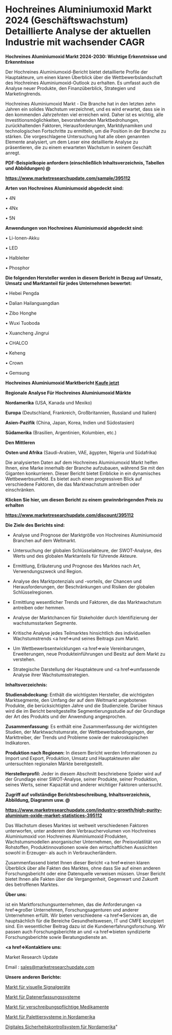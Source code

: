 # Hochreines Aluminiumoxid Markt 2024 (Geschäftswachstum) Detaillierte Analyse der aktuellen Industrie mit wachsender CAGR

<strong>Hochreines Aluminiumoxid Markt 2024-2030: Wichtige Erkenntnisse und Erkenntnisse</strong>

Der Hochreines Aluminiumoxid-Bericht bietet detaillierte Profile der Hauptakteure, um einen klaren Überblick über die Wettbewerbslandschaft des Hochreines Aluminiumoxid-Outlook zu erhalten. Es umfasst auch die Analyse neuer Produkte, den Finanzüberblick, Strategien und Marketingtrends.

Hochreines Aluminiumoxid Markt - Die Branche hat in den letzten zehn Jahren ein solides Wachstum verzeichnet, und es wird erwartet, dass sie in den kommenden Jahrzehnten viel erreichen wird. Daher ist es wichtig, alle Investitionsmöglichkeiten, bevorstehenden Marktbedrohungen, zurückhaltenden Faktoren, Herausforderungen, Marktdynamiken und technologischen Fortschritte zu ermitteln, um die Position in der Branche zu stärken. Die vorgeschlagene Untersuchung hat alle oben genannten Elemente analysiert, um dem Leser eine detaillierte Analyse zu präsentieren, die zu einem erwarteten Wachstum in seinem Geschäft anregt.



<strong><b>PDF-Beispielkopie anfordern (einschließlich Inhaltsverzeichnis, Tabellen und Abbildungen) @ </b></strong>

<strong><a href=https://www.marketresearchupdate.com/sample/395112>

<strong>https://www.marketresearchupdate.com/sample/395112</u></a></strong></strong>



<strong>Arten von Hochreines Aluminiumoxid abgedeckt sind:</strong>

• 4N

• 4Nx

• 5N



<strong>Anwendungen von Hochreines Aluminiumoxid abgedeckt sind:</strong>

• Li-Ionen-Akku

• LED

• Halbleiter

• Phosphor



<strong>Die folgenden Hersteller werden in diesem Bericht in Bezug auf Umsatz, Umsatz und Marktanteil für jedes Unternehmen bewertet:</strong>

• Hebei Pengda

• Dalian Hailanguangdian

• Zibo Honghe

• Wuxi Tuoboda

• Xuancheng Jingrui

• CHALCO

• Keheng

• Crown

• Gemsung



<strong>Hochreines Aluminiumoxid Marktbericht <a href=https://www.marketresearchupdate.com/buynow/395112>Kaufe jetzt</a></strong>



<strong>Regionale Analyse Für Hochreines Aluminiumoxid Märkte</strong>



<strong>Nordamerika</strong> (USA, Kanada und Mexiko)



<strong>Europa</strong> (Deutschland, Frankreich, Großbritannien, Russland und Italien)



<strong>Asien-Pazifik</strong> (China, Japan, Korea, Indien und Südostasien)



<strong>Südamerika</strong> (Brasilien, Argentinien, Kolumbien, etc.)



<strong>Den Mittleren</strong> 

<strong>Osten und Afrika</strong> (Saudi-Arabien, VAE, ägypten, Nigeria und Südafrika)

Die analysierten Daten auf dem Hochreines Aluminiumoxid Markt helfen Ihnen, eine Marke innerhalb der Branche aufzubauen, während Sie mit den Giganten konkurrieren. Dieser Bericht bietet Einblicke in ein dynamisches Wettbewerbsumfeld. Es bietet auch einen progressiven Blick auf verschiedene Faktoren, die das Marktwachstum antreiben oder einschränken.



<strong>Klicken Sie hier, um diesen Bericht zu einem gewinnbringenden Preis zu erhalten
</strong>

<strong><a href=https://www.marketresearchupdate.com/discount/395112>https://www.marketresearchupdate.com/discount/395112</b></u></strong></a>



<strong>Die Ziele des Berichts sind:</strong>

- Analyse und Prognose der Marktgröße von Hochreines Aluminiumoxid Branchen auf dem Weltmarkt.

- Untersuchung der globalen Schlüsselakteure, der SWOT-Analyse, des Werts und des globalen Marktanteils für führende Akteure.

- Ermittlung, Erläuterung und Prognose des Marktes nach Art, Verwendungszweck und Region.

- Analyse des Marktpotenzials und -vorteils, der Chancen und Herausforderungen, der Beschränkungen und Risiken der globalen Schlüsselregionen.

- Ermittlung wesentlicher Trends und Faktoren, die das Marktwachstum antreiben oder hemmen.

- Analyse der Marktchancen für Stakeholder durch Identifizierung der wachstumsstarken Segmente.

- Kritische Analyse jedes Teilmarktes hinsichtlich des individuellen Wachstumstrends <a href=>und</a> seines Beitrags zum Markt.

- Um Wettbewerbsentwicklungen <a href=>wie</a> Vereinbarungen, Erweiterungen, neue Produkteinführungen und Besitz auf dem Markt zu verstehen.

- Strategische Darstellung der Hauptakteure und <a href=>umfas</a>sende Analyse ihrer Wachstumsstrategien.



<strong>Inhaltsverzeichnis:</strong>



<strong>Studienabdeckung:</strong> Enthält die wichtigsten Hersteller, die wichtigsten Marktsegmente, den Umfang der auf dem Weltmarkt angebotenen Produkte, die berücksichtigten Jahre und die Studienziele. Darüber hinaus wird die im Bericht bereitgestellte Segmentierungsstudie auf der Grundlage der Art des Produkts und der Anwendung angesprochen.



<strong>Zusammenfassung:</strong> Es enthält eine Zusammenfassung der wichtigsten Studien, der Marktwachstumsrate, der Wettbewerbsbedingungen, der Markttreiber, der Trends und Probleme sowie der makroskopischen Indikatoren.



<strong>Produktion nach Regionen:</strong> In diesem Bericht werden Informationen zu Import und Export, Produktion, Umsatz und Hauptakteuren aller untersuchten regionalen Märkte bereitgestellt.



<strong>Herstellerprofil:</strong> Jeder in diesem Abschnitt beschriebene Spieler wird auf der Grundlage einer SWOT-Analyse, seiner Produkte, seiner Produktion, seines Werts, seiner Kapazität und anderer wichtiger Faktoren untersucht.



<strong><b>Zugriff auf vollständige Berichtsbeschreibung, Inhaltsverzeichnis, Abbildung, Diagramm usw. @ </b></strong>

<strong><a href=https://www.marketresearchupdate.com/industry-growth/high-purity-aluminium-oxide-market-statistices-395112>https://www.marketresearchupdate.com/industry-growth/high-purity-aluminium-oxide-market-statistices-395112</a></strong>

Das Wachstum dieses Marktes ist weltweit verschiedenen Faktoren unterworfen, unter anderem dem Verbrauchervolumen von Hochreines Aluminiumoxid von Hochreines Aluminiumoxid Produkten, Wachstumsmodellen anorganischer Unternehmen, der Preisvolatilität von Rohstoffen, Produktinnovationen sowie den wirtschaftlichen Aussichten sowohl in Erzeuger- als auch in Verbraucherländern.

Zusammenfassend bietet Ihnen dieser Bericht <a href=>einen</a> klaren Überblick über alle Fakten des Marktes, ohne dass Sie auf einen anderen Forschungsbericht oder eine Datenquelle verweisen müssen. Unser Bericht bietet Ihnen alle Fakten über die Vergangenheit, Gegenwart und Zukunft des betroffenen Marktes.



<strong>Über uns:</strong>

 ist ein Marktforschungsunternehmen, das die Anforderungen <a href=>großer</a> Unternehmen, Forschungsagenturen und anderer Unternehmen erfüllt. Wir bieten verschiedene <a href=>Services</a> an, die hauptsächlich für die Bereiche Gesundheitswesen, IT und CMFE konzipiert sind. Ein wesentlicher Beitrag dazu ist die Kundenerfahrungsforschung. Wir passen auch Forschungsberichte an und <a href=>bieten</a> syndizierte Forschungsberichte sowie Beratungsdienste an.



<strong><a href=>Kontaktiere uns:</a></strong>

Market Research Update

Email : sales@marketresearchupdate.com



<strong>Unsere anderen Berichte:</strong>

<a href=https://www.linkedin.com/pulse/visual-signaling-equipment-market-has-huge-growth-industry>Markt für visuelle Signalgeräte</a>

<a href=https://www.linkedin.com/pulse/data-acquisition-system-market-witness-huge-growth-2027>Markt für Datenerfassungssysteme</a>

<a href=https://www.linkedin.com/pulse/prescription-drugs-market-research-report-reveals>Markt für verschreibungspflichtige Medikamente</a>

<a href=https://www.linkedin.com/pulse/north-america-palletizing-systems-market-2023-thriving>Markt für Palettiersysteme in Nordamerika</a>

<a href=https://www.linkedin.com/pulse/north-america-digital-security-control-system>Digitales Sicherheitskontrollsystem für Nordamerika</a>"
